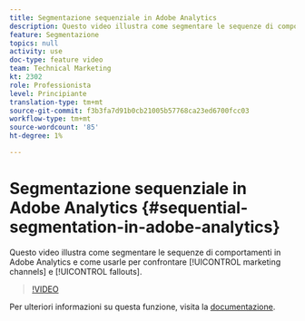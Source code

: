 ```yaml
---
title: Segmentazione sequenziale in Adobe Analytics
description: Questo video illustra come segmentare le sequenze di comportamenti in Adobe Analytics e come usarli per confrontare canali e fallout di marketing.
feature: Segmentazione
topics: null
activity: use
doc-type: feature video
team: Technical Marketing
kt: 2302
role: Professionista
level: Principiante
translation-type: tm+mt
source-git-commit: f3b3fa7d91b0cb21005b57768ca23ed6700fcc03
workflow-type: tm+mt
source-wordcount: '85'
ht-degree: 1%

---
```



# Segmentazione sequenziale in Adobe Analytics {#sequential-segmentation-in-adobe-analytics}

Questo video illustra come segmentare le sequenze di comportamenti in Adobe Analytics e come usarle per confrontare [!UICONTROL marketing channels] e [!UICONTROL fallouts].

>[!VIDEO](https://video.tv.adobe.com/v/25405/?quality=12)

Per ulteriori informazioni su questa funzione, visita la [documentazione](https://marketing.adobe.com/resources/help/en_US/analytics/segment/index.html?f=seg_build_ui).
